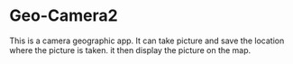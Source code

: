 # Geo-Camera2
This is a camera geographic app. It can take picture and save the location where the picture is taken. it then display the picture on the map. 
